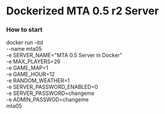 # Dockerized MTA 0.5 r2 Server

### How to start
docker run -itd \
  --name mta05 \
  -e SERVER_NAME="MTA 0.5 Server in Docker" \
  -e MAX_PLAYERS=26 \
  -e GAME_MAP=1 \
  -e GAME_HOUR=12 \
  -e RANDOM_WEATHER=1 \
  -e SERVER_PASSWORD_ENABLED=0 \
  -e SERVER_PASSWORD=changeme \
  -e ADMIN_PASSWOD=changeme \
  mta05
